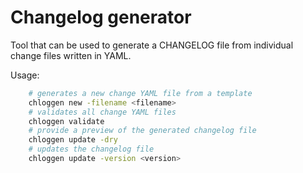 # Changelog generator

Tool that can be used to generate a CHANGELOG file from individual change
files written in YAML.

Usage:

```sh
    # generates a new change YAML file from a template
    chloggen new -filename <filename>
    # validates all change YAML files
    chloggen validate
    # provide a preview of the generated changelog file
    chloggen update -dry
    # updates the changelog file
    chloggen update -version <version>
```


